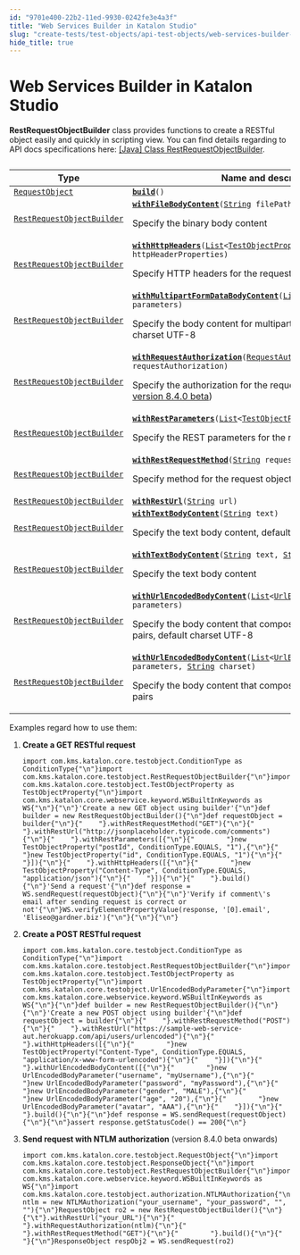 ```yaml
---
id: "9701e400-22b2-11ed-9930-0242fe3e4a3f"
title: "Web Services Builder in Katalon Studio"
slug: "create-tests/test-objects/api-test-objects/web-services-builder-in-katalon-studio"
hide_title: true
---
```


# <a id="id" class="anchor_top_offset"/><a id="ariaid-title1" class="anchor_top_offset"/>Web Services Builder in <span xmlns="http://www.w3.org/1999/xhtml" className="ph">Katalon Studio</span> 

<p xmlns="http://www.w3.org/1999/xhtml" className="p"><strong className="ph b">RestRequestObjectBuilder</strong> class provides functions to create a RESTful object easily and quickly in scripting view. You can find details regarding to API docs specifications here: <a className="xref j-external-link" href="https://api-docs.katalon.com/com/kms/katalon/core/testobject/RestRequestObjectBuilder.html" target="_blank">[Java] Class RestRequestObjectBuilder</a>.</p> 
<div xmlns="http://www.w3.org/1999/xhtml" className="p"><table className="table anchor_top_offset" id="id__47ce4344-d683-4c26-a760-a30194a9a30b"><caption /><colgroup><col /><col /></colgroup><thead className="thead"><tr className><th className="entry anchor_top_offset" id="id__47ce4344-d683-4c26-a760-a30194a9a30b__entry__1">Type</th><th className="entry anchor_top_offset" id="id__47ce4344-d683-4c26-a760-a30194a9a30b__entry__2">Name and description</th></tr></thead><tbody className="tbody"><tr className><td className="entry" headers="id__47ce4344-d683-4c26-a760-a30194a9a30b__entry__1 id__47ce4344-d683-4c26-a760-a30194a9a30b__entry__2 "><code className="ph codeph"><a className="xref j-external-link" href="https://api-docs.katalon.com/com/kms/katalon/core/testobject/RequestObject.html" target="_blank">RequestObject</a></code></td><td className="entry" headers="id__47ce4344-d683-4c26-a760-a30194a9a30b__entry__1 id__47ce4344-d683-4c26-a760-a30194a9a30b__entry__2 "><code className="ph codeph"><strong className="ph b"><a className="xref j-external-link" href="https://api-docs.katalon.com/com/kms/katalon/core/testobject/RestRequestObjectBuilder.html#build()" target="_blank">build</a></strong>()</code></td></tr><tr className><td className="entry" headers="id__47ce4344-d683-4c26-a760-a30194a9a30b__entry__1 id__47ce4344-d683-4c26-a760-a30194a9a30b__entry__2 "><code className="ph codeph"><a className="xref j-external-link" href="https://api-docs.katalon.com/com/kms/katalon/core/testobject/RestRequestObjectBuilder.html" target="_blank">RestRequestObjectBuilder</a></code></td><td className="entry" headers="id__47ce4344-d683-4c26-a760-a30194a9a30b__entry__1 id__47ce4344-d683-4c26-a760-a30194a9a30b__entry__2 "><code className="ph codeph"><strong className="ph b"><a className="xref j-external-link" href="https://api-docs.katalon.com/com/kms/katalon/core/testobject/RestRequestObjectBuilder.html#withFileBodyContent(java.lang.String)" target="_blank">withFileBodyContent</a></strong>(<a className="xref j-external-link" href="http://docs.oracle.com/javase/8/docs/api/java/lang/String.html" target="_blank">String</a> filePath)</code><p className="p">Specify the binary body content</p></td></tr><tr className><td className="entry" headers="id__47ce4344-d683-4c26-a760-a30194a9a30b__entry__1 id__47ce4344-d683-4c26-a760-a30194a9a30b__entry__2 "><code className="ph codeph"><a className="xref j-external-link" href="https://api-docs.katalon.com/com/kms/katalon/core/testobject/RestRequestObjectBuilder.html" target="_blank">RestRequestObjectBuilder</a></code></td><td className="entry" headers="id__47ce4344-d683-4c26-a760-a30194a9a30b__entry__1 id__47ce4344-d683-4c26-a760-a30194a9a30b__entry__2 "><code className="ph codeph"><strong className="ph b"><a className="xref j-external-link" href="https://api-docs.katalon.com/com/kms/katalon/core/testobject/RestRequestObjectBuilder.html#withHttpHeaders(List)" target="_blank">withHttpHeaders</a></strong>(<a className="xref j-external-link" href="http://docs.oracle.com/javase/8/docs/api/java/util/List.html" target="_blank">List</a>&lt;<a className="xref j-external-link" href="https://api-docs.katalon.com/com/kms/katalon/core/testobject/TestObjectProperty.html" target="_blank">TestObjectProperty</a>&gt; httpHeaderProperties)</code><p className="p">Specify HTTP headers for the request object</p></td></tr><tr className><td className="entry" headers="id__47ce4344-d683-4c26-a760-a30194a9a30b__entry__1 id__47ce4344-d683-4c26-a760-a30194a9a30b__entry__2 "><code className="ph codeph"><a className="xref j-external-link" href="https://api-docs.katalon.com/com/kms/katalon/core/testobject/RestRequestObjectBuilder.html" target="_blank">RestRequestObjectBuilder</a></code></td><td className="entry" headers="id__47ce4344-d683-4c26-a760-a30194a9a30b__entry__1 id__47ce4344-d683-4c26-a760-a30194a9a30b__entry__2 "><code className="ph codeph"><strong className="ph b"><a className="xref j-external-link" href="https://api-docs.katalon.com/com/kms/katalon/core/testobject/RestRequestObjectBuilder.html#withMultipartFormDataBodyContent(List)" target="_blank">withMultipartFormDataBodyContent</a></strong>(<a className="xref j-external-link" href="http://docs.oracle.com/javase/8/docs/api/java/util/List.html" target="_blank">List</a>&lt;<a className="xref j-external-link" href="https://api-docs.katalon.com/com/kms/katalon/core/testobject/FormDataBodyParameter.html" target="_blank">FormDataBodyParameter</a>&gt; parameters)</code><p className="p">Specify the body content for multipart/form-data type, default charset UTF-8</p></td></tr><tr className><td className="entry" headers="id__47ce4344-d683-4c26-a760-a30194a9a30b__entry__1 id__47ce4344-d683-4c26-a760-a30194a9a30b__entry__2 "><code className="ph codeph"><a className="xref j-external-link" href="https://api-docs.katalon.com/com/kms/katalon/core/testobject/RestRequestObjectBuilder.html" target="_blank">RestRequestObjectBuilder</a></code></td><td className="entry" headers="id__47ce4344-d683-4c26-a760-a30194a9a30b__entry__1 id__47ce4344-d683-4c26-a760-a30194a9a30b__entry__2 "><code className="ph codeph"><strong className="ph b"><a className="xref j-external-link" href="https://api-docs.katalon.com/com/kms/katalon/core/testobject/RestRequestObjectBuilder.html#withRequestAuthorization(com.kms.katalon.core.testobject.authorization.RequestAuthorization)" target="_blank">withRequestAuthorization</a></strong>(<a className="xref j-external-link" href="https://api-docs.katalon.com/com/kms/katalon/core/testobject/authorization/RequestAuthorization.html" target="_blank">RequestAuthorization</a> requestAuthorization)</code><p className="p">Specify the authorization for the request object (available from <a className="xref j-external-link" href="https://github.com/katalon-studio/katalon-studio/releases/tag/v8.4.0.beta" target="_blank">version 8.4.0 beta</a>)</p></td></tr><tr className><td className="entry" headers="id__47ce4344-d683-4c26-a760-a30194a9a30b__entry__1 id__47ce4344-d683-4c26-a760-a30194a9a30b__entry__2 "><code className="ph codeph"><a className="xref j-external-link" href="https://api-docs.katalon.com/com/kms/katalon/core/testobject/RestRequestObjectBuilder.html" target="_blank">RestRequestObjectBuilder</a></code></td><td className="entry" headers="id__47ce4344-d683-4c26-a760-a30194a9a30b__entry__1 id__47ce4344-d683-4c26-a760-a30194a9a30b__entry__2 "><code className="ph codeph"><strong className="ph b"><a className="xref j-external-link" href="https://api-docs.katalon.com/com/kms/katalon/core/testobject/RestRequestObjectBuilder.html#withRestParameters(List)" target="_blank">withRestParameters</a></strong>(<a className="xref j-external-link" href="http://docs.oracle.com/javase/8/docs/api/java/util/List.html" target="_blank">List</a>&lt;<a className="xref j-external-link" href="https://api-docs.katalon.com/com/kms/katalon/core/testobject/TestObjectProperty.html" target="_blank">TestObjectProperty</a>&gt; restParameters)</code><p className="p">Specify the REST parameters for the request object</p></td></tr><tr className><td className="entry" headers="id__47ce4344-d683-4c26-a760-a30194a9a30b__entry__1 id__47ce4344-d683-4c26-a760-a30194a9a30b__entry__2 "><code className="ph codeph"><a className="xref j-external-link" href="https://api-docs.katalon.com/com/kms/katalon/core/testobject/RestRequestObjectBuilder.html" target="_blank">RestRequestObjectBuilder</a></code></td><td className="entry" headers="id__47ce4344-d683-4c26-a760-a30194a9a30b__entry__1 id__47ce4344-d683-4c26-a760-a30194a9a30b__entry__2 "><code className="ph codeph"><strong className="ph b"><a className="xref j-external-link" href="https://api-docs.katalon.com/com/kms/katalon/core/testobject/RestRequestObjectBuilder.html#withRestRequestMethod(java.lang.String)" target="_blank">withRestRequestMethod</a></strong>(<a className="xref j-external-link" href="http://docs.oracle.com/javase/8/docs/api/java/lang/String.html" target="_blank">String</a> requestMethod)</code><p className="p">Specify method for the request object</p></td></tr><tr className><td className="entry" headers="id__47ce4344-d683-4c26-a760-a30194a9a30b__entry__1 id__47ce4344-d683-4c26-a760-a30194a9a30b__entry__2 "><code className="ph codeph"><a className="xref j-external-link" href="https://api-docs.katalon.com/com/kms/katalon/core/testobject/RestRequestObjectBuilder.html" target="_blank">RestRequestObjectBuilder</a></code></td><td className="entry" headers="id__47ce4344-d683-4c26-a760-a30194a9a30b__entry__1 id__47ce4344-d683-4c26-a760-a30194a9a30b__entry__2 "><code className="ph codeph"><strong className="ph b"><a className="xref j-external-link" href="https://api-docs.katalon.com/com/kms/katalon/core/testobject/RestRequestObjectBuilder.html#withRestUrl(java.lang.String)" target="_blank">withRestUrl</a></strong>(<a className="xref j-external-link" href="http://docs.oracle.com/javase/8/docs/api/java/lang/String.html" target="_blank">String</a> url)</code></td></tr><tr className><td className="entry" headers="id__47ce4344-d683-4c26-a760-a30194a9a30b__entry__1 id__47ce4344-d683-4c26-a760-a30194a9a30b__entry__2 "><code className="ph codeph"><a className="xref j-external-link" href="https://api-docs.katalon.com/com/kms/katalon/core/testobject/RestRequestObjectBuilder.html" target="_blank">RestRequestObjectBuilder</a></code></td><td className="entry" headers="id__47ce4344-d683-4c26-a760-a30194a9a30b__entry__1 id__47ce4344-d683-4c26-a760-a30194a9a30b__entry__2 "><code className="ph codeph"><strong className="ph b"><a className="xref j-external-link" href="https://api-docs.katalon.com/com/kms/katalon/core/testobject/RestRequestObjectBuilder.html#withTextBodyContent(java.lang.String)" target="_blank">withTextBodyContent</a></strong>(<a className="xref j-external-link" href="http://docs.oracle.com/javase/8/docs/api/java/lang/String.html" target="_blank">String</a> text)</code><p className="p">Specify the text body content, default charset UTF-8</p></td></tr><tr className><td className="entry" headers="id__47ce4344-d683-4c26-a760-a30194a9a30b__entry__1 id__47ce4344-d683-4c26-a760-a30194a9a30b__entry__2 "><code className="ph codeph"><a className="xref j-external-link" href="https://api-docs.katalon.com/com/kms/katalon/core/testobject/RestRequestObjectBuilder.html" target="_blank">RestRequestObjectBuilder</a></code></td><td className="entry" headers="id__47ce4344-d683-4c26-a760-a30194a9a30b__entry__1 id__47ce4344-d683-4c26-a760-a30194a9a30b__entry__2 "><code className="ph codeph"><strong className="ph b"><a className="xref j-external-link" href="https://api-docs.katalon.com/com/kms/katalon/core/testobject/RestRequestObjectBuilder.html#withTextBodyContent(java.lang.String,%20java.lang.String)" target="_blank">withTextBodyContent</a></strong>(<a className="xref j-external-link" href="http://docs.oracle.com/javase/8/docs/api/java/lang/String.html" target="_blank">String</a> text, <a className="xref j-external-link" href="http://docs.oracle.com/javase/8/docs/api/java/lang/String.html" target="_blank">String</a> charset)</code><p className="p">Specify the text body content</p></td></tr><tr className><td className="entry" headers="id__47ce4344-d683-4c26-a760-a30194a9a30b__entry__1 id__47ce4344-d683-4c26-a760-a30194a9a30b__entry__2 "><code className="ph codeph"><a className="xref j-external-link" href="https://api-docs.katalon.com/com/kms/katalon/core/testobject/RestRequestObjectBuilder.html" target="_blank">RestRequestObjectBuilder</a></code></td><td className="entry" headers="id__47ce4344-d683-4c26-a760-a30194a9a30b__entry__1 id__47ce4344-d683-4c26-a760-a30194a9a30b__entry__2 "><code className="ph codeph"><strong className="ph b"><a className="xref j-external-link" href="https://api-docs.katalon.com/com/kms/katalon/core/testobject/RestRequestObjectBuilder.html#withUrlEncodedBodyContent(List)" target="_blank">withUrlEncodedBodyContent</a></strong>(<a className="xref j-external-link" href="http://docs.oracle.com/javase/8/docs/api/java/util/List.html" target="_blank">List</a>&lt;<a className="xref j-external-link" href="https://api-docs.katalon.com/com/kms/katalon/core/testobject/UrlEncodedBodyParameter.html" target="_blank">UrlEncodedBodyParameter</a>&gt; parameters)</code><p className="p">Specify the body content that composes of a list of url-encoded pairs, default charset UTF-8</p></td></tr><tr className><td className="entry" headers="id__47ce4344-d683-4c26-a760-a30194a9a30b__entry__1 id__47ce4344-d683-4c26-a760-a30194a9a30b__entry__2 "><code className="ph codeph"><a className="xref j-external-link" href="https://api-docs.katalon.com/com/kms/katalon/core/testobject/RestRequestObjectBuilder.html" target="_blank">RestRequestObjectBuilder</a></code></td><td className="entry" headers="id__47ce4344-d683-4c26-a760-a30194a9a30b__entry__1 id__47ce4344-d683-4c26-a760-a30194a9a30b__entry__2 "><code className="ph codeph"><strong className="ph b"><a className="xref j-external-link" href="https://api-docs.katalon.com/com/kms/katalon/core/testobject/RestRequestObjectBuilder.html#withUrlEncodedBodyContent(List,%20java.lang.String)" target="_blank">withUrlEncodedBodyContent</a></strong>(<a className="xref j-external-link" href="http://docs.oracle.com/javase/8/docs/api/java/util/List.html" target="_blank">List</a>&lt;<a className="xref j-external-link" href="https://api-docs.katalon.com/com/kms/katalon/core/testobject/UrlEncodedBodyParameter.html" target="_blank">UrlEncodedBodyParameter</a>&gt; parameters, <a className="xref j-external-link" href="http://docs.oracle.com/javase/8/docs/api/java/lang/String.html" target="_blank">String</a> charset)</code><p className="p">Specify the body content that composes of a list of url-encoded pairs</p></td></tr></tbody></table></div>
<p xmlns="http://www.w3.org/1999/xhtml" className="p">Examples regard how to use them:</p> 
<ol xmlns="http://www.w3.org/1999/xhtml" className="ol"><li className="li"><strong className="ph b">Create a GET RESTful request</strong><pre className="pre codeblock"><code>import com.kms.katalon.core.testobject.ConditionType as ConditionType{"\n"}import com.kms.katalon.core.testobject.RestRequestObjectBuilder{"\n"}import com.kms.katalon.core.testobject.TestObjectProperty as TestObjectProperty{"\n"}import com.kms.katalon.core.webservice.keyword.WSBuiltInKeywords as WS{"\n"}{"\n"}'Create a new GET object using builder'{"\n"}def builder = new RestRequestObjectBuilder(){"\n"}def requestObject = builder{"\n"}{"    "}.withRestRequestMethod("GET"){"\n"}{"    "}.withRestUrl("http://jsonplaceholder.typicode.com/comments"){"\n"}{"    "}.withRestParameters([{"\n"}{"        "}new TestObjectProperty("postId", ConditionType.EQUALS, "1"),{"\n"}{"        "}new TestObjectProperty("id", ConditionType.EQUALS, "1"){"\n"}{"    "}]){"\n"}{"    "}.withHttpHeaders([{"\n"}{"        "}new TestObjectProperty("Content-Type", ConditionType.EQUALS, "application/json"){"\n"}{"    "}]){"\n"}{"    "}.build(){"\n"}'Send a request'{"\n"}def response = WS.sendRequest(requestObject){"\n"}{"\n"}'Verify if comment\'s email after sending request is correct or not'{"\n"}WS.verifyElementPropertyValue(response, '[0].email', 'Eliseo@gardner.biz'){"\n"}{"\n"}{"\n"}</code></pre></li><li className="li"><p className="p"><strong className="ph b">Create a POST RESTful request</strong></p><pre className="pre codeblock"><code>import com.kms.katalon.core.testobject.ConditionType as ConditionType{"\n"}import com.kms.katalon.core.testobject.RestRequestObjectBuilder{"\n"}import com.kms.katalon.core.testobject.TestObjectProperty as TestObjectProperty{"\n"}import com.kms.katalon.core.testobject.UrlEncodedBodyParameter{"\n"}import com.kms.katalon.core.webservice.keyword.WSBuiltInKeywords as WS{"\n"}{"\n"}def builder = new RestRequestObjectBuilder(){"\n"}{"\n"}'Create a new POST object using builder'{"\n"}def requestObject = builder{"\n"}{"    "}.withRestRequestMethod("POST"){"\n"}{"    "}.withRestUrl("https://sample-web-service-aut.herokuapp.com/api/users/urlencoded"){"\n"}{"    "}.withHttpHeaders([{"\n"}{"        "}new TestObjectProperty("Content-Type", ConditionType.EQUALS, "application/x-www-form-urlencoded"){"\n"}{"    "}]){"\n"}{"    "}.withUrlEncodedBodyContent([{"\n"}{"        "}new UrlEncodedBodyParameter("username", "myUsername"),{"\n"}{"        "}new UrlEncodedBodyParameter("password", "myPassword"),{"\n"}{"        "}new UrlEncodedBodyParameter("gender", "MALE"),{"\n"}{"        "}new UrlEncodedBodyParameter("age", "20"),{"\n"}{"        "}new UrlEncodedBodyParameter("avatar", "AAA"),{"\n"}{"    "}]){"\n"}{"    "}.build(){"\n"}{"\n"}def response = WS.sendRequest(requestObject){"\n"}{"\n"}assert response.getStatusCode() == 200{"\n"}</code></pre></li><li className="li"><div className="p"><strong className="ph b">Send request with NTLM authorization</strong> (version 8.4.0 beta onwards)<pre className="pre codeblock"><code>import com.kms.katalon.core.testobject.RequestObject{"\n"}import com.kms.katalon.core.testobject.ResponseObject{"\n"}import com.kms.katalon.core.testobject.RestRequestObjectBuilder{"\n"}import com.kms.katalon.core.webservice.keyword.WSBuiltInKeywords as WS{"\n"}import com.kms.katalon.core.testobject.authorization.NTLMAuthorization{"\n"}NTLMAuthorization ntlm = new NTLMAuthorization("your_username", "your_password", "", ""){"\n"}RequestObject ro2 = new RestRequestObjectBuilder(){"\n"}{"\t"}.withRestUrl("your_URL"){"\n"}{"        "}.withRequestAuthorization(ntlm){"\n"}{"        "}.withRestRequestMethod("GET"){"\n"}{"        "}.build(){"\n"}{"        "}{"\n"}ResponseObject respObj2 = WS.sendRequest(ro2)</code></pre></div></li></ol> 
